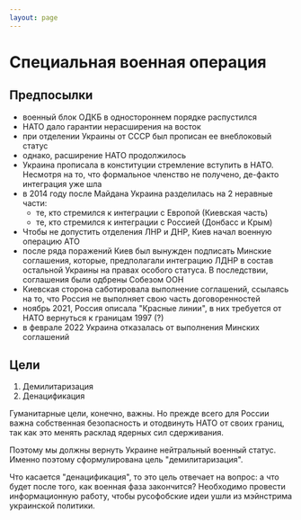 ```yaml
---
layout: page
---
```


# Специальная военная операция

## Предпосылки
 
* военный блок ОДКБ в одностороннем порядке распустился
* НАТО дало гарантии нерасширения на восток
* при отделении Украины от СССР был прописан ее внеблоковый статус
* однако, расширение НАТО продолжилось
* Украина прописала в конституции стремление вступить в НАТО. Несмотря на то, что формальное членство не получено, де-факто интеграция уже шла
* в 2014 году после Майдана Украина разделилась на 2 неравные части:
	* те, кто стремился к интеграции с Европой (Киевская часть)
	* те, кто стремился к интеграции с Россией (Донбасс и Крым)
* Чтобы не допустить отделения ЛНР и ДНР, Киев начал военную операцию АТО
* после ряда поражений Киев был вынужден подписать Минские соглашения, которые, предполагали интеграцию ЛДНР в состав остальной Украины на правах особого статуса. В последствии, соглашения были одбрены Собезом ООН
* Киевская сторона саботировала выполнение соглашений, ссылаясь на то, что Россия не выполняет свою часть договоренностей
* ноябрь 2021, Россия описала "Красные линии", в них требуется от НАТО вернуться к границам 1997 (?)
* в феврале 2022 Украина отказалась от выполнения Минских соглашений

## Цели

1. Демилитаризация
2. Денацификация


Гуманитарные цели, конечно, важны. Но прежде всего для России важна собственная безопасность и отодвинуть НАТО от своих границ, так как это менять расклад ядерных сил сдерживания.

Поэтому мы должны вернуть Украине нейтральный военный статус. Именно поэтому сформулирована цель "демилитаризация".

Что касается "денацификация", то это цель отвечает на вопрос: а что будет после того, как военная фаза закончится? Необходимо провести информационную работу, чтобы русофобские идеи ушли из мэйнстрима украинской политики. 


